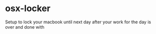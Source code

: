 # osx-locker
Setup to lock your macbook until next day after your work for the day is over and done with
